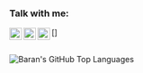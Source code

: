 

### Talk with me:
[<img align="left" alt="baran cakirbey | LinkedIn" width="22px" src="https://cdn.jsdelivr.net/npm/simple-icons@v3/icons/linkedin.svg" />][linkedin]
[<img align="left" alt="baran cakirbey | Twitter" width="22px" src="https://cdn.jsdelivr.net/npm/simple-icons@v3/icons/twitter.svg" />][twitter]
[<img align="left" alt="baran cakirbey | LinkedIn" width="22px" src="https://cdn.jsdelivr.net/npm/simple-icons@v3/icons/gmail.svg" />]
<br />
<br/>

[twitter]: https://twitter.com
[linkedin]: https://linkedin.com/in/kadir-doğan-118932200

<img align="left" alt="Baran's GitHub Top Languages" src="https://github-readme-stats.vercel.app/api/top-langs/?username=kaddogan" />
